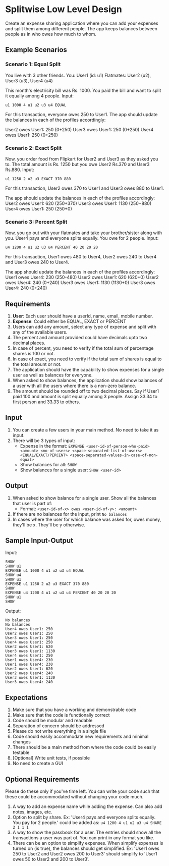 # Splitwise Low Level Design

Create an expense sharing application where you can add your expenses and split them among different people. The app keeps balances between people as in who owes how much to whom.

## Example Scenarios

### Scenario 1: Equal Split

You live with 3 other friends.
You: User1 (id: u1)
Flatmates: User2 (u2), User3 (u3), User4 (u4)

This month's electricity bill was Rs. 1000.
You paid the bill and want to split it equally among 4 people.
Input: 
```
u1 1000 4 u1 u2 u3 u4 EQUAL
```

For this transaction, everyone owes 250 to User1.
The app should update the balances in each of the profiles accordingly:

User2 owes User1: 250 (0+250)
User3 owes User1: 250 (0+250)
User4 owes User1: 250 (0+250)

### Scenario 2: Exact Split

Now, you order food from Flipkart for User2 and User3 as they asked you to.
The total amount is Rs. 1250 but you owe User2 Rs.370 and User3 Rs.880.
Input:
```
u1 1250 2 u2 u3 EXACT 370 880
```

For this transaction, User2 owes 370 to User1 and User3 owes 880 to User1.

The app should update the balances in each of the profiles accordingly:
User2 owes User1: 620 (250+370)
User3 owes User1: 1130 (250+880)
User4 owes User1: 250 (250+0)

### Scenario 3: Percent Split

Now, you go out with your flatmates and take your brother/sister along with you.
User4 pays and everyone splits equally. You owe for 2 people.
Input:
```
u4 1200 4 u1 u2 u3 u4 PERCENT 40 20 20 20
```

For this transaction, User1 owes 480 to User4, User2 owes 240 to User4 and User3 owes 240 to User4.

The app should update the balances in each of the profiles accordingly:
User1 owes User4: 230 (250-480)
User2 owes User1: 620 (620+0)
User2 owes User4: 240 (0+240)
User3 owes User1: 1130 (1130+0)
User3 owes User4: 240 (0+240)

## Requirements

1. **User**: Each user should have a userId, name, email, mobile number.
2. **Expense**: Could either be EQUAL, EXACT or PERCENT
3. Users can add any amount, select any type of expense and split with any of the available users.
4. The percent and amount provided could have decimals upto two decimal places.
5. In case of percent, you need to verify if the total sum of percentage shares is 100 or not.
6. In case of exact, you need to verify if the total sum of shares is equal to the total amount or not.
7. The application should have the capability to show expenses for a single user as well as balances for everyone.
8. When asked to show balances, the application should show balances of a user with all the users where there is a non-zero balance.
9. The amount should be rounded off to two decimal places. Say if User1 paid 100 and amount is split equally among 3 people. Assign 33.34 to first person and 33.33 to others.

## Input

1. You can create a few users in your main method. No need to take it as input.
2. There will be 3 types of input:
    - Expense in the format: `EXPENSE <user-id-of-person-who-paid> <amount> <no-of-users> <space-separated-list-of-users> <EQUAL/EXACT/PERCENT> <space-separated-values-in-case-of-non-equal>`
    - Show balances for all: `SHOW`
    - Show balances for a single user: `SHOW <user-id>`

## Output

1. When asked to show balance for a single user. Show all the balances that user is part of:
    - Format: `<user-id-of-x> owes <user-id-of-y>: <amount>`
2. If there are no balances for the input, print `No balances`
3. In cases where the user for which balance was asked for, owes money, they'll be x. They'll be y otherwise.

## Sample Input-Output

Input:
```
SHOW
SHOW u1
EXPENSE u1 1000 4 u1 u2 u3 u4 EQUAL
SHOW u4
SHOW u1
EXPENSE u1 1250 2 u2 u3 EXACT 370 880
SHOW
EXPENSE u4 1200 4 u1 u2 u3 u4 PERCENT 40 20 20 20
SHOW u1
SHOW
```

Output:
```
No balances
No balances
User4 owes User1: 250
User2 owes User1: 250
User3 owes User1: 250
User4 owes User1: 250
User2 owes User1: 620
User3 owes User1: 1130
User4 owes User1: 250
User1 owes User4: 230
User1 owes User4: 230
User2 owes User1: 620
User2 owes User4: 240
User3 owes User1: 1130
User3 owes User4: 240
```

## Expectations

1. Make sure that you have a working and demonstrable code
2. Make sure that the code is functionally correct
3. Code should be modular and readable
4. Separation of concern should be addressed
5. Please do not write everything in a single file
6. Code should easily accommodate new requirements and minimal changes
7. There should be a main method from where the code could be easily testable
8. [Optional] Write unit tests, if possible
9. No need to create a GUI

## Optional Requirements

Please do these only if you've time left. You can write your code such that these could be accommodated without changing your code much.

1. A way to add an expense name while adding the expense. Can also add notes, images, etc.
2. Option to split by share. Ex: 'User4 pays and everyone splits equally. You pay for 2 people.' could be added as: `u4 1200 4 u1 u2 u3 u4 SHARE 2 1 1 1`
3. A way to show the passbook for a user. The entries should show all the transactions a user was part of. You can print in any format you like.
4. There can be an option to simplify expenses. When simplify expenses is turned on (is true), the balances should get simplified. Ex: 'User1 owes 250 to User2 and User2 owes 200 to User3' should simplify to 'User1 owes 50 to User2 and 200 to User3'.
